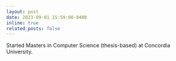```yaml
---
layout: post
date: 2023-09-01 15:59:00-0400
inline: true
related_posts: false
---
```


Started Masters in Computer Science (thesis-based) at Concordia University.
